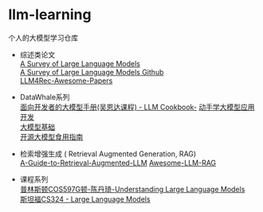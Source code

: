 # llm-learning
个人的大模型学习仓库

+ 综述类论文<br>
[A Survey of Large Language Models](https://arxiv.org/pdf/2303.18223)<br>
[A Survey of Large Language Models Github](https://github.com/RUCAIBox/LLMSurvey/tree/main)<br>
[LLM4Rec-Awesome-Papers](https://github.com/WLiK/LLM4Rec-Awesome-Papers)

+ DataWhale系列<br>
[面向开发者的大模型手册(吴恩达课程) - LLM Cookbook-](https://github.com/datawhalechina/llm-cookbook)
[动手学大模型应用开发](https://github.com/datawhalechina/llm-universe/tree/main)<br>
[大模型基础](https://github.com/datawhalechina/so-large-lm/tree/main)<br>
[开源大模型食用指南](https://github.com/datawhalechina/self-llmn)<br>

+ 检索增强生成 ( Retrieval Augmented Generation, RAG)<br>
[A-Guide-to-Retrieval-Augmented-LLM](https://github.com/Wang-Shuo/A-Guide-to-Retrieval-Augmented-LLM)
[Awesome-LLM-RAG](https://github.com/jxzhangjhu/Awesome-LLM-RAG)

+ 课程系列<br>
[普林斯顿COS597G顿-陈丹琦-Understanding Large Language Models](https://www.cs.princeton.edu/courses/archive/fall22/cos597G/)<br>
[斯坦福CS324 - Large Language Models](https://stanford-cs324.github.io/winter2022/)

